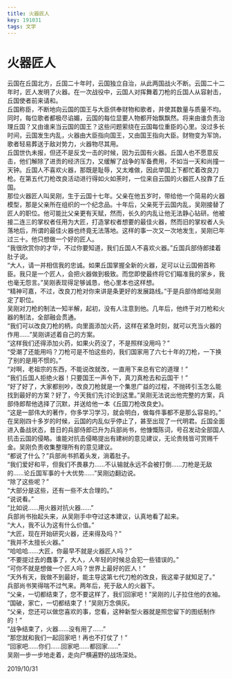 ```yaml
---
title: 火器匠人
key: 191031
tags: 文学
---
```


# 火器匠人

云国在丘国北方，丘国二十年时，云国独立自治，从此两国战火不断。云国二十二年时，匠人发明了火器。在一次战役中，云国人对挥舞着刀枪的丘国人从容射击，丘国使者前来请和。  
丘国称臣，不断地向云国的国王与大臣供奉财物和歌者，并使其数量与质量不均。同时，每位歌者都极尽谄媚，云国的每位显要人物都开始飘飘然。将来由谁负责治理丘国？又由谁来当云国的国王？这些问题萦绕在云国每位重臣的心里。没过多长时间，云国发生内乱，火器由大臣指向国王，又由国王指向大臣。财物变为军饷，歌者轻易葬送于敌对势力，火器物尽其用。  
丘国世仇未报，但还不是反戈一击的时候，因为云国有火器。丘国人也不愿意反击，他们解除了进贡的经济压力，又缓解了战争的军备费用，不如当一天和尚撞一天钟。丘国人不喜欢火器，那既是耻辱，又太难做，因此举国上下都忙着改良刀枪。在第五代刀枪改良活动进行得如火如荼时，一位来自云国的火器匠人投靠了丘国。  
那位火器匠人叫吴刚，生于云国十七年。父亲在他五岁时，带给他一个简易的火器模型，那是父亲所在组织的一个纪念品。十年后，父亲死于云国内乱，吴刚接替了匠人的职位。他可能比父亲更有天赋，然而，长久的内乱让他无法静心钻研。他被接二连三的掌权者任用为大匠，打造掌权者想要的最佳火器，然而旧的掌权者人头落地后，所谓的最佳火器也终竟无法落地。这样的事一次又一次地发生，吴刚已年过三十。他只想做一个好的匠人。  
“我很欣赏你的才华，不过你要知道，我们丘国人不喜欢火器。”丘国兵部侍郎揉着肚子说。  
“大人，请一并相信我的忠诚。如果丘国掌握全新的火器，足可以让云国俯首称臣。我只是一个匠人，会把火器做到极致。而您即使最终将它们瞄准我的家乡，我也毫无怨言。”吴刚表现得足够诚恳，他心里本也这样想。  
“精神可嘉，不过，改良刀枪对你来讲是条更好的发展路线。”于是兵部侍郎给吴刚定了职位。  
吴刚对刀枪的制法一知半解，起初，没有人注意到他。几年后，他终于对刀枪和火器的制法，全部融会贯通。  
“我们可以改良刀枪的柄，向里面添加火药，这样在紧急时刻，就可以充当火器的作用……”吴刚讲述着自己的方案。  
“这样我们还得添加火药，如果火药没了，不是照样没用吗？”  
“受潮了还能用吗？刀枪可是不怕这些的，我们国家用了六七十年的刀枪，一下换了别的是用不惯的。”  
“对啊，老祖宗的东西，不能说改就改，一直用下来总有它的道理！”  
“我们丘国人拒绝火器！只要国王一声令下，真刀真枪去和云国干！”  
“好了好了，大家都别吵，改良刀枪就是一个集思广益的过程，不抛砖引玉怎么能找到最好的方案？好了，今天我们先讨论到这里。”吴刚无法说出他完整的方案，兵部侍郎帮他选择了沉默，并送给他一本《丘国刀枪改良史》。  
“这是一部伟大的著作，你多学习学习，就会明白，做每件事都不是那么容易的。”  
在吴刚四十多岁的时候，云国的内乱似乎停止了，甚至出现了一代明君。丘国全面进入备战状态，昔日的兵部侍郎已升为兵部尚书，他慷慨陈词，号召发动全部国人抗击云国的侵略。谁能对抗击侵略提出有建树的意见建议，无论贵贱皆可赏赐千金。吴刚负责收集整理所有的意见建议。  
“都说了什么？”兵部尚书抓着头发，淌着肚子。  
“我们爱好和平，但我们不畏暴力……不认输就永远不会被打倒……刀枪是无敌的……论丘国军事的十大优势……”吴刚边翻边说。  
“除了这些呢？”  
“大部分是这些，还有一些不太合理的。”  
“说说看。”  
“比如说……用火器对抗火器……”  
兵部尚书抬起头来，从吴刚手中夺过这本建议，认真地看了起来。  
“大人，我不认为这有什么价值。”  
“大匠，现在开始研究火器，还来得及吗？”  
“我并不太擅长火器。”  
“哈哈哈……大匠，你最早不就是火器匠人吗？”  
“不要提过去的蠢事了，大人，人年轻的时候总会犯一些错误的。”  
“可你不就是想做一个匠人吗？世界上最好的匠人！”  
“天外有天，我做不到最好，能主导这第七代刀枪的改良，我这辈子就知足了。”  
兵部尚书笑得喘不过气来。两年后，死于敌人的火器下。  
“父亲，一切都结束了，您不要这样了，我们回家吧！”吴刚的儿子拉住他的衣袖。  
“国破，家亡，一切都结束了！”吴刚万念俱灰。  
“父亲，您还可以做您喜欢的事，您看，这种新型火器就是照您留下的图纸制作的！”  
“战争结束了，火器……没有用了……”  
“那您就和我们一起回家吧！再也不打仗了！”  
“回家吧……你们……回家吧……都回家……”  
吴刚一步一步地走着，走向尸横遍野的战场深处。  

2019/10/31  
